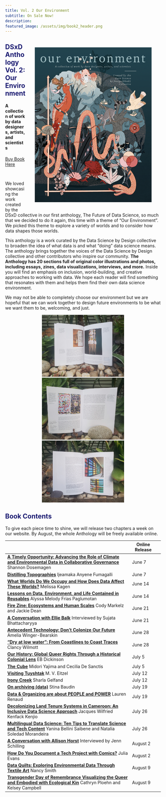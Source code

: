```yaml
---
title: Vol. 2 Our Environment
subtitle: On Sale Now!
description: 
featured_image: /assets/img/book2_header.png
---
```


<style type="text/css">

#margin { width: 100%; }

#margin img {
float: right;
margin: 30px 30px;
}

</style>

<div id="margin">
<img src="../assets/img/vol2_bookcover.png" alt="Book Cover with illustration of rich tapestry of plants and animals. Fish, Lemur, colorful birds are all intertwined.  Bordering the image is an x and y axis as often seen in a graphs, with the body of a snake through the center reminiscent of a line in a line graph. Interspersed within the animals and plants are other other symbols commonly used in data visualizations and a women off center typing.  " align="right" height="500">
</div>


## <span style="color:MidnightBlue">**DSxD Anthology Vol. 2: Our Environment**</span>
#### A collection of work by data designers, artists, and scientists


<p align="center">
  <div class="buttons">
    <a href="https://www.lulu.com/shop/kelsey-campbell-and-cathryn-ploehn-and-nancy-smith-and-julia-evans/our-environment/paperback/product-z6dgkz.html?page=1&pageSize=4" class="btn btn-primary">
      Buy Book Here
    </a>
  </div>
</p>
<br>



We loved showcasing the work created by the DSxD collective in our first anthology, The Future of Data Science, so much that we decided to do it again, this time with a theme of “Our Environment”. We picked this theme to explore a variety of worlds and to consider how data shapes those worlds.

This anthology is a work curated by the Data Science by Design collective to broaden the idea of what data is and what “doing” data science means. The anthology brings together the voices of the Data Science by Design collective and other contributors who inspire our community. **The Anthology has 20 sections full of original color illustrations and photos, including essays, zines, data visualizations, interviews, and more.** Inside you will find an emphasis on inclusion, world-building, and creative approaches to working with data. We hope each reader will find something that resonates with them and helps them find their own data science environment.

We may not be able to completely choose our environment but we are hopeful that we can work together to design future environments to be what we want them to be, welcoming, and just. 


<p align="center">
<img src="../assets/img/vol2_gardenbook_1.jpg" alt="Photograph of an open book with two full page art works in a garden" height="200">
<img src="../assets/img/vol2_gardenbook_2.jpg" alt="Photograph of an open book with illustration and text in a garden" height="200">
<img src="../assets/img/vol2_gardenbook_3.jpg" alt="Photograph of an open book with illustration and text in a garden" height="200">
</p>

## <span style="color:MidnightBlue">Book Contents</span>

To give each piece time to shine, we will release two chapters a week on our website. By August, the whole Anthology will be freely available online.

|                                                                                                                                 |   Online Release |   |
|---------------------------------------------------------------------------------------------------------------------------------|------------------|---|
| **[A Timely Opportunity: Advancing the Role of Climate and Environmental Data in Collaborative Governance](./blog/role-of-climate-and-environmental-data-in-collaborative-governance)** Shannon Dosemagen        | June 7           |   |
| **[Distilling Topographies](./blog/distilling-topographies)** Ijeamaka Anyene Fumagalli                                                                               | June 7           |   |
| **[What Worlds Do We Occupy and How Does Data Affect These Worlds?](./blog/what-worlds-do-we-occupy-and-how-does-data-affect-these-worlds)** Melissa Kagen                                                   | June 14          |   |
| **[Lessons on Data, Environment, and Life Contained in Reusables](./blog/lessons-on-data-environment-and-life-contained-in-reusables)** Alyssa Melody Frias Paglumotan                                    | June 14          |   |
| **[Fire Zine: Ecosystems and Human Scales](./blog/fire-zine-ecosystems-and-human-scales)** Cody Markelz and Jackie Dean                                                             | June 21          |   |
| **[A Conversation with Ellie Balk](./blog/a-conversation-with-ellie-balk)** Interviewed by Sujata Bhattacharyya                                                            | June 21          |   |
| **[Antecedent Technology: Don’t Colonize Our Future](./blog/antecedent-technology-dont-colonize-our-future)** Amelia Winger-Bearskin                                                         | June 28          |   |
| **[“Dry at low water”: From Coastlines to Coast Traces](./blog/from-coastlines-to-coast-traces)** Clancy Wilmott                                                              | June 28          |   |
| **[Our History: Global Queer Rights Through a Historical Colonial Lens](./blog/our-history-global-queer-rights-through-a-historical-colonial-lens)** EB Dickinson                                                | July 5           |   |
| **[The Cube](./blog/the-cube)** Midori Yajima and Cecilia De Sanctis                                                                                   | July 5           |   |
| **[Visiting Tuyshtak](./blog/visiting-tuyshtak)** M. V. Eitzel                                                                                                  | July 12          |   |
| **[Irony Creek](./blog/irony-creek)** Sharla Gelfand                                                                                                      | July 12          |   |
| **[On archiving (data)](./blog/on-archiving-data)** Stina Baudin                                                                                                | July 19          |   |
| **[Data & Organizing are about PEOPLE and POWER](./blog/data-organizing-are-about-people-and-power)** Lauren Renaud                                                                      | July 19          |   |
| **[Decolonizing Land Tenure Systems in Cameroon: An Inclusive Data Science Approach](./blog/decolonizing-land-tenure-systems-in-cameroon)** Jacques Wilfried Kenfack Kenjio                | July 26          |   |
| **[Multilingual Data Science: Ten Tips to Translate Science and Tech Content](./blog/multilingual-data-science)** Yanina Bellini Saibene and Natalia Soledad Morandeira | July 26          |   |
| **[A Conversation with Allison Horst](./blog/a-conversation-with-allison-horst)** Interviewed by Jenn Schilling                                                                 | August 2         |   |
| **[How Do You Document a Tech Project with Comics?](./blog/how-do-you-document-a-tech-project-with-comics)** Julia Evans                                                                     | August 2         |   |
| **[Data Quilts: Exploring Environmental Data Through Textile Art](./blog/exploring-environmental-data-through-textile-art)**  Nancy Smith                                                      | August 9         |   |
| **[Transgender Day of Remembrance Visualizing the Queer and Embodied with Ecological Kin](./blog/transgender-day-of-remembrance)** Cathryn Ploehn and Kelsey Campbell        | August 9         |   |

